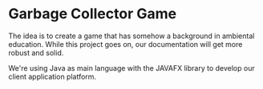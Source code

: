 # Garbage Collector Game

The idea is to create a game that has somehow a background in ambiental education. While this project goes on, our documentation will get more robust and solid.

We're using Java as main language with the JAVAFX library to develop our client application platform.

